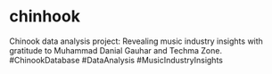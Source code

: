 # chinhook
Chinook data analysis project: Revealing music industry insights with gratitude to Muhammad Danial Gauhar and Techma Zone. #ChinookDatabase #DataAnalysis #MusicIndustryInsights
